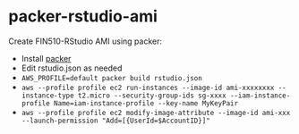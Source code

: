 # packer-rstudio-ami
Create FIN510-RStudio AMI using packer:

- Install [packer](https://learn.hashicorp.com/tutorials/packer/getting-started-install)
- Edit rstudio.json as needed
- `AWS_PROFILE=default packer build rstudio.json`
- `aws --profile profile ec2 run-instances --image-id ami-xxxxxxxx --instance-type t2.micro --security-group-ids sg-xxxx --iam-instance-profile Name=iam-instance-profile --key-name MyKeyPair`
- `aws --profile profile ec2 modify-image-attribute --image-id ami-xxx --launch-permission "Add=[{UserId=$AccountID}]"`